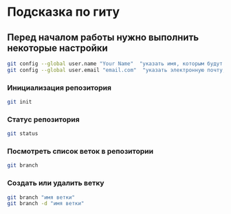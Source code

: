 # Подсказка по гиту
## Перед началом работы нужно выполнить некоторые настройки
```sh
git config --global user.name "Your Name"  "указать имя, которым будут подписан коммит"
git config --global user.email "email.com"  "указать электронную почту, которая будет в описании коммита"
```
### Инициализация репозитория
```sh
git init
```
### Статус репозитория
```sh
git status
```
### Посмотреть список веток в репозитории
```sh
git branch
```
### Создать или удалить ветку
```sh
git branch "имя ветки"
git branch -d "имя ветки"
```